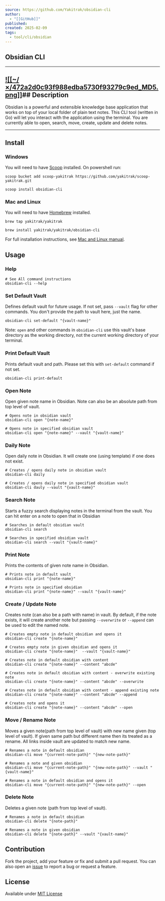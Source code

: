 ```yaml
---
source: https://github.com/Yakitrak/obsidian-cli
author:
  - "[[GitHub]]"
published: 
created: 2025-02-09
tags:
  - tool/cli/obsidian
---
```

## Obsidian CLI

---

## [![[~/×/472a2d0c93f988edba5730f93279c9ed_MD5.png]]](https://github.com/Yakitrak/obsidian-cli/blob/main/docs/usage.png)## Description

Obsidian is a powerful and extensible knowledge base application that works on top of your local folder of plain text notes. This CLI tool (written in Go) will let you interact with the application using the terminal. You are currently able to open, search, move, create, update and delete notes.

---

## Install

### Windows

You will need to have [Scoop](https://scoop.sh/) installed. On powershell run:

```
scoop bucket add scoop-yakitrak https://github.com/yakitrak/scoop-yakitrak.git
```

```
scoop install obsidian-cli
```

### Mac and Linux

You will need to have [Homebrew](https://brew.sh/) installed.

```
brew tap yakitrak/yakitrak
```

```
brew install yakitrak/yakitrak/obsidian-cli
```

For full installation instructions, see [Mac and Linux manual](https://yakitrak.github.io/obsidian-cli-docs/docs/install/mac-and-linux).

## Usage

### Help

```
# See All command instructions
obsidian-cli --help
```

### Set Default Vault

Defines default vault for future usage. If not set, pass `--vault` flag for other commands. You don't provide the path to vault here, just the name.

```
obsidian-cli set-default "{vault-name}"
```

Note: `open` and other commands in `obsidian-cli` use this vault's base directory as the working directory, not the current working directory of your terminal.

### Print Default Vault

Prints default vault and path. Please set this with `set-default` command if not set.

```
obsidian-cli print-default
```

### Open Note

Open given note name in Obsidian. Note can also be an absolute path from top level of vault.

```
# Opens note in obsidian vault
obsidian-cli open "{note-name}"

# Opens note in specified obsidian vault
obsidian-cli open "{note-name}" --vault "{vault-name}"
```

### Daily Note

Open daily note in Obsidian. It will create one (using template) if one does not exist.

```
# Creates / opens daily note in obsidian vault
obsidian-cli daily

# Creates / opens daily note in specified obsidian vault
obsidian-cli dauly --vault "{vault-name}"
```

### Search Note

Starts a fuzzy search displaying notes in the terminal from the vault. You can hit enter on a note to open that in Obsidian

```
# Searches in default obsidian vault
obsidian-cli search 

# Searches in specified obsidian vault
obsidian-cli search --vault "{vault-name}"
```

### Print Note

Prints the contents of given note name in Obsidian.

```
# Prints note in default vault
obsidian-cli print "{note-name}"

# Prints note in specified obsidian
obsidian-cli print "{note-name}" --vault "{vault-name}"
```

### Create / Update Note

Creates note (can also be a path with name) in vault. By default, if the note exists, it will create another note but passing `--overwrite` or `--append` can be used to edit the named note.

```
# Creates empty note in default obsidian and opens it
obsidian-cli create "{note-name}"

# Creates empty note in given obsidian and opens it
obsidian-cli create "{note-name}"  --vault "{vault-name}"

# Creates note in default obsidian with content
obsidian-cli create "{note-name}" --content "abcde"

# Creates note in default obsidian with content - overwrite existing note
obsidian-cli create "{note-name}" --content "abcde" --overwrite

# Creates note in default obsidian with content - append existing note
obsidian-cli create "{note-name}" --content "abcde" --append

# Creates note and opens it
obsidian-cli create "{note-name}" --content "abcde" --open
```

### Move / Rename Note

Moves a given note(path from top level of vault) with new name given (top level of vault). If given same path but different name then its treated as a rename. All links inside vault are updated to match new name.

```
# Renames a note in default obsidian
obsidian-cli move "{current-note-path}" "{new-note-path}"

# Renames a note and given obsidian
obsidian-cli move "{current-note-path}" "{new-note-path}" --vault "{vault-name}"

# Renames a note in default obsidian and opens it
obsidian-cli move "{current-note-path}" "{new-note-path}" --open
```

### Delete Note

Deletes a given note (path from top level of vault).

```
# Renames a note in default obsidian
obsidian-cli delete "{note-path}" 

# Renames a note in given obsidian
obsidian-cli delete "{note-path}" --vault "{vault-name}"
```

## Contribution

Fork the project, add your feature or fix and submit a pull request. You can also open an [issue](https://github.com/yakitrak/obsidian-cli/issues/new/choose) to report a bug or request a feature.

## License

Available under [MIT License](https://github.com/Yakitrak/obsidian-cli/blob/main/LICENSE)